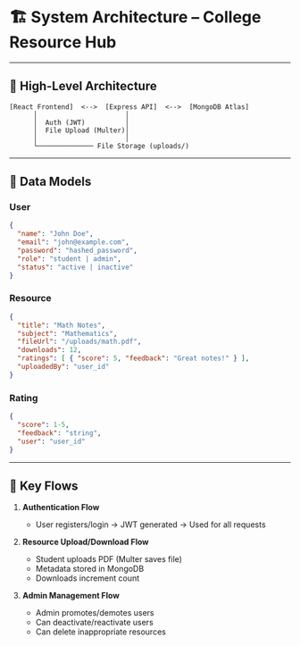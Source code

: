 # 🏗️ System Architecture – College Resource Hub

---

## 🔹 High-Level Architecture

```
[React Frontend]  <-->  [Express API]  <-->  [MongoDB Atlas]
      │                      │
      │  Auth (JWT)          │
      │  File Upload (Multer)│
      │                      │
      └────────────── File Storage (uploads/)
```

---

## 🔹 Data Models

### User
```json
{
  "name": "John Doe",
  "email": "john@example.com",
  "password": "hashed_password",
  "role": "student | admin",
  "status": "active | inactive"
}
```

### Resource
```json
{
  "title": "Math Notes",
  "subject": "Mathematics",
  "fileUrl": "/uploads/math.pdf",
  "downloads": 12,
  "ratings": [ { "score": 5, "feedback": "Great notes!" } ],
  "uploadedBy": "user_id"
}
```

### Rating
```json
{
  "score": 1-5,
  "feedback": "string",
  "user": "user_id"
}
```

---

## 🔹 Key Flows

1. **Authentication Flow**  
   - User registers/login → JWT generated → Used for all requests  

2. **Resource Upload/Download Flow**  
   - Student uploads PDF (Multer saves file)  
   - Metadata stored in MongoDB  
   - Downloads increment count  

3. **Admin Management Flow**  
   - Admin promotes/demotes users  
   - Can deactivate/reactivate users  
   - Can delete inappropriate resources  
